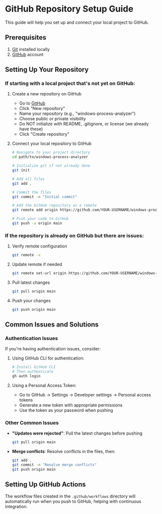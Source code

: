 # GitHub Repository Setup Guide

This guide will help you set up and connect your local project to GitHub.

## Prerequisites

1. [Git](https://git-scm.com/downloads) installed locally
2. [GitHub](https://github.com/) account

## Setting Up Your Repository

### If starting with a local project that's not yet on GitHub:

1. Create a new repository on GitHub
   - Go to [GitHub](https://github.com/)
   - Click "New repository" 
   - Name your repository (e.g., "windows-process-analyzer")
   - Choose public or private visibility
   - Do NOT initialize with README, .gitignore, or license (we already have these)
   - Click "Create repository"

2. Connect your local repository to GitHub
   ```bash
   # Navigate to your project directory
   cd path/to/windows-process-analyzer
   
   # Initialize git if not already done
   git init
   
   # Add all files
   git add .
   
   # Commit the files
   git commit -m "Initial commit"
   
   # Add the GitHub repository as a remote
   git remote add origin https://github.com/YOUR-USERNAME/windows-process-analyzer.git
   
   # Push your code to GitHub
   git push -u origin main
   ```

### If the repository is already on GitHub but there are issues:

1. Verify remote configuration
   ```bash
   git remote -v
   ```

2. Update remote if needed
   ```bash
   git remote set-url origin https://github.com/YOUR-USERNAME/windows-process-analyzer.git
   ```

3. Pull latest changes
   ```bash
   git pull origin main
   ```

4. Push your changes
   ```bash
   git push origin main
   ```

## Common Issues and Solutions

### Authentication Issues

If you're having authentication issues, consider:

1. Using GitHub CLI for authentication:
   ```bash
   # Install GitHub CLI
   # Then authenticate
   gh auth login
   ```

2. Using a Personal Access Token:
   - Go to GitHub → Settings → Developer settings → Personal access tokens
   - Generate a new token with appropriate permissions
   - Use the token as your password when pushing

### Other Common Issues

- **"Updates were rejected"**: Pull the latest changes before pushing
  ```bash
  git pull origin main
  ```

- **Merge conflicts**: Resolve conflicts in the files, then:
  ```bash
  git add .
  git commit -m "Resolve merge conflicts"
  git push origin main
  ```

## Setting Up GitHub Actions

The workflow files created in the `.github/workflows` directory will automatically run when you push to GitHub, helping with continuous integration. 